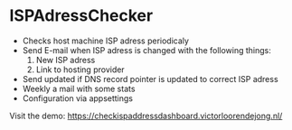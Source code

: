 # ISPAdressChecker

- Checks host machine ISP adress periodicaly
- Send E-mail when ISP adress is changed with the following things:
    1. New ISP adress
    2. Link to hosting provider
- Send updated if DNS record pointer is updated to correct ISP adress
- Weekly a mail with some stats
- Configuration via appsettings

Visit the demo:
https://checkispaddressdashboard.victorloorendejong.nl/

